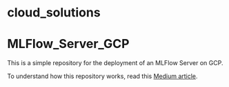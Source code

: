 # cloud_solutions


# MLFlow_Server_GCP
This is a simple repository for the deployment of an MLFlow Server on GCP.

To understand how this repository works, read this [Medium article](https://medium.com/@andrevargas22/how-to-launch-an-mlflow-server-with-continuous-deployment-on-gcp-in-minutes-7d3a29feff88).
